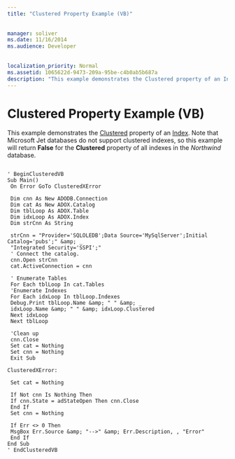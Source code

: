 ```yaml
---
title: "Clustered Property Example (VB)"
  
  
manager: soliver
ms.date: 11/16/2014
ms.audience: Developer
 
  
localization_priority: Normal
ms.assetid: 1065622d-9473-209a-95be-c4b0ab5b687a
description: "This example demonstrates the Clustered property of an Index. Note that Microsoft Jet databases do not support clustered indexes, so this example will return False for the Clustered property of all indexes in the Northwind database."
---
```


# Clustered Property Example (VB)

This example demonstrates the [Clustered](clustered-property-adox.md) property of an [Index](index-object-adox.md). Note that Microsoft Jet databases do not support clustered indexes, so this example will return **False** for the **Clustered** property of all indexes in the  *Northwind*  database. 
  
```
 
' BeginClusteredVB 
Sub Main() 
 On Error GoTo ClusteredXError 
 
 Dim cnn As New ADODB.Connection 
 Dim cat As New ADOX.Catalog 
 Dim tblLoop As ADOX.Table 
 Dim idxLoop As ADOX.Index 
 Dim strCnn As String 
 
 strCnn = "Provider='SQLOLEDB';Data Source='MySqlServer';Initial Catalog='pubs';" &amp; _ 
 "Integrated Security='SSPI';" 
 ' Connect the catalog. 
 cnn.Open strCnn 
 cat.ActiveConnection = cnn 
 
 ' Enumerate Tables 
 For Each tblLoop In cat.Tables 
 'Enumerate Indexes 
 For Each idxLoop In tblLoop.Indexes 
 Debug.Print tblLoop.Name &amp; " " &amp; _ 
 idxLoop.Name &amp; " " &amp; idxLoop.Clustered 
 Next idxLoop 
 Next tblLoop 
 
 'Clean up 
 cnn.Close 
 Set cat = Nothing 
 Set cnn = Nothing 
 Exit Sub 
 
ClusteredXError: 
 
 Set cat = Nothing 
 
 If Not cnn Is Nothing Then 
 If cnn.State = adStateOpen Then cnn.Close 
 End If 
 Set cnn = Nothing 
 
 If Err <> 0 Then 
 MsgBox Err.Source &amp; "-->" &amp; Err.Description, , "Error" 
 End If 
End Sub 
' EndClusteredVB 

```


